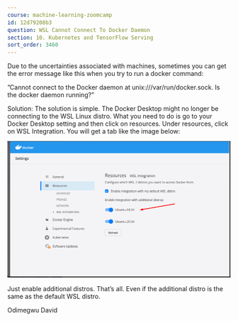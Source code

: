 ```yaml
---
course: machine-learning-zoomcamp
id: 12d79208b3
question: WSL Cannot Connect To Docker Daemon
section: 10. Kubernetes and TensorFlow Serving
sort_order: 3460
---
```


Due to the uncertainties associated with machines, sometimes you can get the error message like this when you try to run a docker command:

”Cannot connect to the Docker daemon at unix:///var/run/docker.sock. Is the docker daemon running?”

Solution: The solution is simple. The Docker Desktop might no longer be connecting to the WSL Linux distro. What you need to do is go to your Docker Desktop setting and then click on resources. Under resources, click on WSL Integration. You will get a tab like the image below:

![Image](images/machine-learning-zoomcamp/image_41f796fe.png)

Just enable additional distros. That’s all. Even if the additional distro is the same as the default WSL distro.

Odimegwu David

